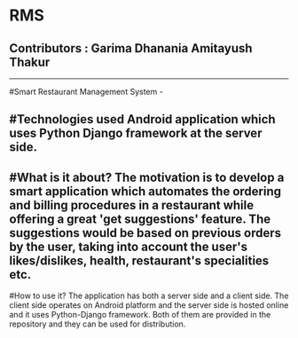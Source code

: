 # RMS
Contributors :
                Garima Dhanania
                Amitayush Thakur
-----------------------------------
-----------------------------------
#Smart Restaurant Management System - 

#Technologies used
Android application which uses Python Django framework at the server side.
---------------------------------------------------------
#What is it about?
The motivation is to develop a smart application which automates the ordering and billing procedures in a restaurant while offering a great 'get suggestions' feature. The suggestions would be based on previous orders by the user, taking into account the user's likes/dislikes, health, restaurant's specialities etc.
---------------------------------------------------------
#How to use it?
The application has both a server side and a client side. The client side operates on Android platform and the server side is hosted online and it uses Python-Django framework. Both of them are provided in the repository and they can be used for distribution.
